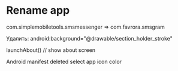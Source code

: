 # Rename app

com.simplemobiletools.smsmessenger => com.favrora.smsgram

Удалить: android:background="@drawable/section_holder_stroke"

launchAbout() // show about screen

Android manifest deleted select app icon color
